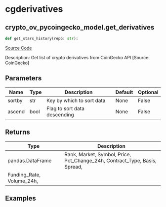 # cgderivatives

## crypto_ov_pycoingecko_model.get_derivatives

```python
def get_stars_history(repo: str):
```
[Source Code](https://github.com/OpenBB-finance/OpenBBTerminal/tree/main/openbb_terminal/cryptocurrency/overview/pycoingecko_model.py#L340)

Description: Get list of crypto derivatives from CoinGecko API [Source: CoinGecko]

## Parameters

| Name | Type | Description | Default | Optional |
| ---- | ---- | ----------- | ------- | -------- |
| sortby | str | Key by which to sort data | None | False |
| ascend | bool | Flag to sort data descending | None | False |

## Returns

| Type | Description |
| ---- | ----------- |
| pandas.DataFrame | Rank, Market, Symbol, Price, Pct_Change_24h, Contract_Type, Basis, Spread,
Funding_Rate, Volume_24h, |

## Examples

